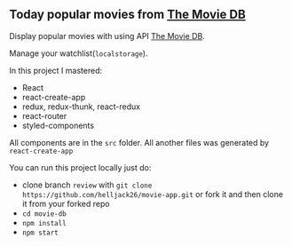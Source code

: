   ## Today popular movies from [The Movie DB](https://www.themoviedb.org)
  
 Display popular movies with using API [The Movie DB](https://www.themoviedb.org).  

 Manage your watchlist(`localstorage`).  
 
 In this project I mastered:
 - React
 - react-create-app 
 - redux, redux-thunk, react-redux 
 - react-router
 - styled-components
 
 All components are in the `src` folder. All another files was generated by `react-create-app`
 
 You can run this project locally just do:
 - clone branch `review` with `git clone https://github.com/helljack26/movie-app.git` or fork it and then clone it from your forked repo
 - `cd movie-db`
 - `npm install` 
 - `npm start`